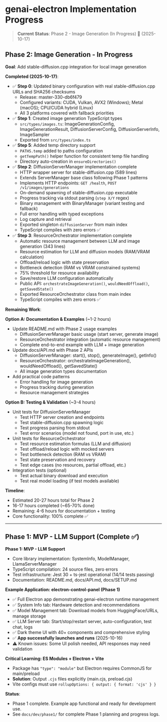 # genai-electron Implementation Progress

> **Current Status**: Phase 2 - Image Generation (In Progress) 🔄 (2025-10-17)

## Phase 2: Image Generation - In Progress

**Goal**: Add stable-diffusion.cpp integration for local image generation

**Completed (2025-10-17)**:
- ✅ **Step 0**: Updated binary configuration with real stable-diffusion.cpp URLs and SHA256 checksums
  - Release: master-330-db6f479
  - Configured variants: CUDA, Vulkan, AVX2 (Windows); Metal (macOS); CPU/CUDA hybrid (Linux)
  - All 3 platforms covered with fallback priorities
- ✅ **Step 1**: Created image generation TypeScript types
  - `src/types/images.ts`: ImageGenerationConfig, ImageGenerationResult, DiffusionServerConfig, DiffusionServerInfo, ImageSampler
  - Exported from `src/types/index.ts`
- ✅ **Step 5**: Added temp directory support
  - `PATHS.temp` added to paths configuration
  - `getTempPath()` helper function for consistent temp file handling
  - Directory auto-creation in `ensureDirectories()`
- ✅ **Step 2**: DiffusionServerManager implementation complete
  - HTTP wrapper server for stable-diffusion.cpp (589 lines)
  - Extends ServerManager base class following Phase 1 patterns
  - Implements HTTP endpoints: `GET /health`, `POST /v1/images/generations`
  - On-demand spawning of stable-diffusion.cpp executable
  - Progress tracking via stdout parsing (`step X/Y` regex)
  - Binary management with BinaryManager (variant testing and fallback)
  - Full error handling with typed exceptions
  - Log capture and retrieval
  - Exported singleton `diffusionServer` from main index
  - TypeScript compiles with zero errors ✅
- ✅ **Step 3**: ResourceOrchestrator implementation complete
  - Automatic resource management between LLM and image generation (343 lines)
  - Resource estimation for LLM and diffusion models (RAM/VRAM calculation)
  - Offload/reload logic with state preservation
  - Bottleneck detection (RAM vs VRAM constrained systems)
  - 75% threshold for resource availability
  - Save/restore LLM configuration automatically
  - Public API: `orchestrateImageGeneration()`, `wouldNeedOffload()`, `getSavedState()`
  - Exported ResourceOrchestrator class from main index
  - TypeScript compiles with zero errors ✅

**Remaining Work**:

**Option A: Documentation & Examples** (~1-2 hours)
- Update README.md with Phase 2 usage examples
  - DiffusionServerManager basic usage (start server, generate image)
  - ResourceOrchestrator integration (automatic resource management)
  - Complete end-to-end example with LLM + image generation
- Update docs/API.md with Phase 2 APIs
  - DiffusionServerManager: start(), stop(), generateImage(), getInfo()
  - ResourceOrchestrator: orchestrateImageGeneration(), wouldNeedOffload(), getSavedState()
  - All image generation types documentation
- Add practical code patterns
  - Error handling for image generation
  - Progress tracking during generation
  - Resource management strategies

**Option B: Testing & Validation** (~3-4 hours)
- Unit tests for DiffusionServerManager
  - Test HTTP server creation and endpoints
  - Test stable-diffusion.cpp spawning logic
  - Test progress parsing from stdout
  - Test error scenarios (model not found, port in use, etc.)
- Unit tests for ResourceOrchestrator
  - Test resource estimation formulas (LLM and diffusion)
  - Test offload/reload logic with mocked servers
  - Test bottleneck detection (RAM vs VRAM)
  - Test state preservation and recovery
  - Test edge cases (no resources, partial offload, etc.)
- Integration tests (optional)
  - Test actual binary download and execution
  - Test real model loading (if test models available)

**Timeline**:
- Estimated 20-27 hours total for Phase 2
- 16-17 hours completed (~65-70% done)
- Remaining: 4-6 hours for documentation + testing
- Core functionality: 100% complete ✅

---

## Phase 1: MVP - LLM Support (Complete ✅)

**Phase 1: MVP - LLM Support**
- Core library implementation: SystemInfo, ModelManager, LlamaServerManager
- TypeScript compilation: 24 source files, zero errors
- Test infrastructure: Jest 30 + ts-jest operational (14/14 tests passing)
- Documentation: README.md, docs/API.md, docs/SETUP.md

**Example Application: electron-control-panel (Phase 1)**
- ✅ Full Electron app demonstrating genai-electron runtime management
- ✅ System Info tab: Hardware detection and recommendations
- ✅ Model Management tab: Download models from HuggingFace/URLs, manage storage
- ✅ LLM Server tab: Start/stop/restart server, auto-configuration, test chat, logs
- ✅ Dark theme UI with 40+ components and comprehensive styling
- ✅ **App successfully launches and runs** (2025-10-16)
- ⚠️ Known issues: Some UI polish needed, API responses may need validation

**Critical Learning: ES Modules + Electron + Vite**
- Package has `"type": "module"` but Electron requires CommonJS for main/preload
- **Solution**: Output `.cjs` files explicitly (main.cjs, preload.cjs)
- Vite configs must use `rollupOptions: { output: { format: 'cjs' } }`

**Status**:
- Phase 1 complete. Example app functional and ready for development use.
- See `docs/dev/phase1/` for complete Phase 1 planning and progress logs.

